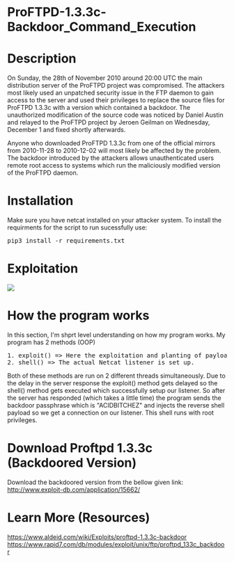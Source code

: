 
# ProFTPD-1.3.3c-Backdoor_Command_Execution

# Description
On Sunday, the 28th of November 2010 around 20:00 UTC the main distribution server of the ProFTPD project was compromised. The attackers most likely used an unpatched security issue in the FTP daemon to gain access to the server and used their privileges to replace the source files for ProFTPD 1.3.3c with a version which contained a backdoor. The unauthorized modification of the source code was noticed by Daniel Austin and relayed to the ProFTPD project by Jeroen Geilman on Wednesday, December 1 and fixed shortly afterwards. 

Anyone who downloaded ProFTPD 1.3.3c from one of the official mirrors from 2010-11-28 to 2010-12-02 will most likely be affected by the problem. The backdoor introduced by the attackers allows unauthenticated users remote root access to systems which run the maliciously modified version of the ProFTPD daemon. 

# Installation
Make sure you have netcat installed on your attacker system. To install the requirments for the script to run sucessfully use:

<pre>pip3 install -r requirements.txt</pre>


# Exploitation

<img src="https://media.giphy.com/media/H0MrdSE07wtLGZOF8Q/giphy.gif">

# How the program works

In this section, I'm shprt level understanding on how my program works. My program has 2 methods (OOP) 
<pre>1. exploit() => Here the exploitation and planting of payload occurs<br>2. shell() => The actual Netcat listener is set up.</pre>

Both of these methods are run on 2 different threads simultaneously. Due to the delay in the server response the exploit() method gets delayed so the shell() method gets executed which successfully setup our listener. So after the server has responded (which takes a little time) the program sends the backdoor passphrase which is "ACIDBITCHEZ" and injects the reverse shell payload so we get a connection on our listener. This shell runs with root privileges.

# Download Proftpd 1.3.3c (Backdoored Version)

Download the backdoored version from the bellow given link:<br>
<a href="http://www.exploit-db.com/application/15662/" target="_blank">http://www.exploit-db.com/application/15662/</a>


# Learn More (Resources)

<a href="https://www.aldeid.com/wiki/Exploits/proftpd-1.3.3c-backdoor" target="_blank">https://www.aldeid.com/wiki/Exploits/proftpd-1.3.3c-backdoor</a><br>
<a href="https://www.rapid7.com/db/modules/exploit/unix/ftp/proftpd_133c_backdoor" target="_blank">https://www.rapid7.com/db/modules/exploit/unix/ftp/proftpd_133c_backdoor</a>








